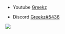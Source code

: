 - Youtube [Greekz](https://www.youtube.com/@Greekz7284)

- Discord [Greekz#5436](https://discord.gg/wAecmMzy8d)


![](https://komarev.com/ghpvc/?username=Greekz&color=gray)
